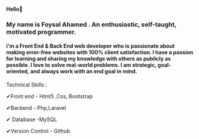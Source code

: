 <h4>Hello👋</h4> 
<h3>My name is Foysal Ahamed . An enthusiastic, self-taught, motivated programmer.</h3>
<h4>i'm a Front End & Back End web developer who is passionate about making error-free websites with 100% client satisfaction. I have a passion for learning and sharing my knowledge with others as publicly as possible. I love to solve real-world problems. I am strategic, goal-oriented, and always work with an end goal in mind.</h4>

Technical Skills :

✔Front end - Html5 ,Css, Bootstrap

✔Backend - Php,Laravel

✔ Database -MySQL

✔Version Control - Github
